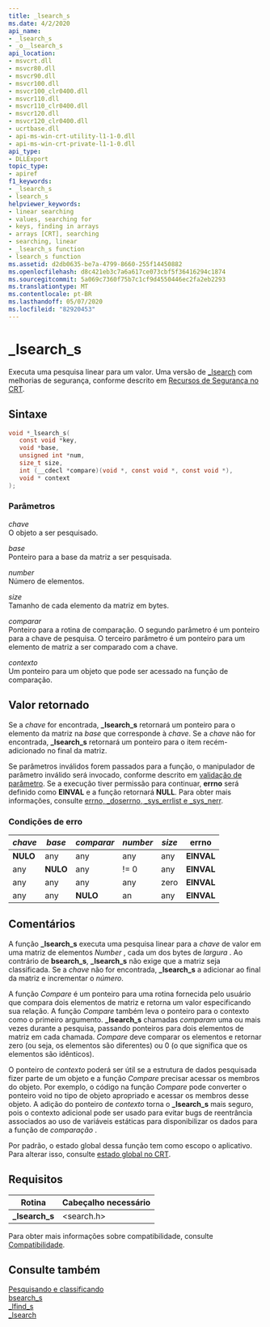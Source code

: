 ```yaml
---
title: _lsearch_s
ms.date: 4/2/2020
api_name:
- _lsearch_s
- _o__lsearch_s
api_location:
- msvcrt.dll
- msvcr80.dll
- msvcr90.dll
- msvcr100.dll
- msvcr100_clr0400.dll
- msvcr110.dll
- msvcr110_clr0400.dll
- msvcr120.dll
- msvcr120_clr0400.dll
- ucrtbase.dll
- api-ms-win-crt-utility-l1-1-0.dll
- api-ms-win-crt-private-l1-1-0.dll
api_type:
- DLLExport
topic_type:
- apiref
f1_keywords:
- _lsearch_s
- lsearch_s
helpviewer_keywords:
- linear searching
- values, searching for
- keys, finding in arrays
- arrays [CRT], searching
- searching, linear
- _lsearch_s function
- lsearch_s function
ms.assetid: d2db0635-be7a-4799-8660-255f14450882
ms.openlocfilehash: d8c421eb3c7a6a617ce073cbf5f36416294c1874
ms.sourcegitcommit: 5a069c7360f75b7c1cf9d4550446ec2fa2eb2293
ms.translationtype: MT
ms.contentlocale: pt-BR
ms.lasthandoff: 05/07/2020
ms.locfileid: "82920453"
---
```

# <a name="_lsearch_s"></a>_lsearch_s

Executa uma pesquisa linear para um valor. Uma versão de [_lsearch](lsearch.md) com melhorias de segurança, conforme descrito em [Recursos de Segurança no CRT](../../c-runtime-library/security-features-in-the-crt.md).

## <a name="syntax"></a>Sintaxe

```C
void *_lsearch_s(
   const void *key,
   void *base,
   unsigned int *num,
   size_t size,
   int (__cdecl *compare)(void *, const void *, const void *),
   void * context
);
```

### <a name="parameters"></a>Parâmetros

*chave*<br/>
O objeto a ser pesquisado.

*base*<br/>
Ponteiro para a base da matriz a ser pesquisada.

*number*<br/>
Número de elementos.

*size*<br/>
Tamanho de cada elemento da matriz em bytes.

*comparar*<br/>
Ponteiro para a rotina de comparação. O segundo parâmetro é um ponteiro para a chave de pesquisa. O terceiro parâmetro é um ponteiro para um elemento de matriz a ser comparado com a chave.

*contexto*<br/>
Um ponteiro para um objeto que pode ser acessado na função de comparação.

## <a name="return-value"></a>Valor retornado

Se a *chave* for encontrada, **_lsearch_s** retornará um ponteiro para o elemento da matriz na *base* que corresponde à *chave*. Se a *chave* não for encontrada, **_lsearch_s** retornará um ponteiro para o item recém-adicionado no final da matriz.

Se parâmetros inválidos forem passados para a função, o manipulador de parâmetro inválido será invocado, conforme descrito em [validação de parâmetro](../../c-runtime-library/parameter-validation.md). Se a execução tiver permissão para continuar, **errno** será definido como **EINVAL** e a função retornará **NULL**. Para obter mais informações, consulte [errno, _doserrno, _sys_errlist e _sys_nerr](../../c-runtime-library/errno-doserrno-sys-errlist-and-sys-nerr.md).

### <a name="error-conditions"></a>Condições de erro

|*chave*|*base*|*comparar*|*number*|*size*|**errno**|
|-----------|------------|---------------|-----------|------------|-------------|
|**NULO**|any|any|any|any|**EINVAL**|
|any|**NULO**|any|!= 0|any|**EINVAL**|
|any|any|any|any|zero|**EINVAL**|
|any|any|**NULO**|an|any|**EINVAL**|

## <a name="remarks"></a>Comentários

A função **_lsearch_s** executa uma pesquisa linear para a *chave* de valor em uma matriz de elementos *Number* , cada um dos bytes de *largura* . Ao contrário de **bsearch_s**, **_lsearch_s** não exige que a matriz seja classificada. Se a *chave* não for encontrada, **_lsearch_s** a adicionar ao final da matriz e incrementar o *número*.

A função *Compare* é um ponteiro para uma rotina fornecida pelo usuário que compara dois elementos de matriz e retorna um valor especificando sua relação. A função *Compare* também leva o ponteiro para o contexto como o primeiro argumento. **_lsearch_s** chamadas *comparam* uma ou mais vezes durante a pesquisa, passando ponteiros para dois elementos de matriz em cada chamada. *Compare* deve comparar os elementos e retornar zero (ou seja, os elementos são diferentes) ou 0 (o que significa que os elementos são idênticos).

O ponteiro de *contexto* poderá ser útil se a estrutura de dados pesquisada fizer parte de um objeto e a função *Compare* precisar acessar os membros do objeto. Por exemplo, o código na função *Compare* pode converter o ponteiro void no tipo de objeto apropriado e acessar os membros desse objeto. A adição do ponteiro de *contexto* torna o **_lsearch_s** mais seguro, pois o contexto adicional pode ser usado para evitar bugs de reentrância associados ao uso de variáveis estáticas para disponibilizar os dados para a função de *comparação* .

Por padrão, o estado global dessa função tem como escopo o aplicativo. Para alterar isso, consulte [estado global no CRT](../global-state.md).

## <a name="requirements"></a>Requisitos

|Rotina|Cabeçalho necessário|
|-------------|---------------------|
|**_lsearch_s**|\<search.h>|

Para obter mais informações sobre compatibilidade, consulte [Compatibilidade](../../c-runtime-library/compatibility.md).

## <a name="see-also"></a>Consulte também

[Pesquisando e classificando](../../c-runtime-library/searching-and-sorting.md)<br/>
[bsearch_s](bsearch-s.md)<br/>
[_lfind_s](lfind-s.md)<br/>
[_lsearch](lsearch.md)<br/>
